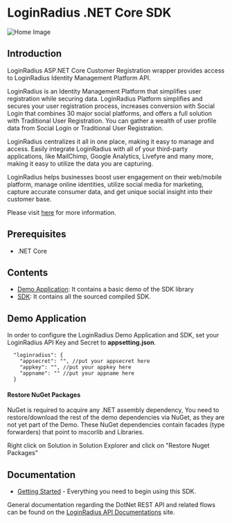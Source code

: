 # LoginRadius .NET Core SDK


![Home Image](http://docs.lrcontent.com/resources/github/banner-1544x500.png)

## Introduction ##

LoginRadius ASP.NET Core Customer Registration wrapper provides access to LoginRadius Identity Management Platform API.

LoginRadius is an Identity Management Platform that simplifies user registration while securing data. LoginRadius Platform simplifies and secures your user registration process, increases conversion with Social Login that combines 30 major social platforms, and offers a full solution with Traditional User Registration. You can gather a wealth of user profile data from Social Login or Traditional User Registration. 

LoginRadius centralizes it all in one place, making it easy to manage and access. Easily integrate LoginRadius with all of your third-party applications, like MailChimp, Google Analytics, Livefyre and many more, making it easy to utilize the data you are capturing.

LoginRadius helps businesses boost user engagement on their web/mobile platform, manage online identities, utilize social media for marketing, capture accurate consumer data, and get unique social insight into their customer base.

Please visit [here](http://www.loginradius.com/) for more information.


## Prerequisites

* .NET Core


## Contents ##

* [Demo Application](https://github.com/LoginRadius/dot-net-core-sdk/tree/master/Demo): It contains a basic demo of the SDK
library
* [SDK](https://github.com/LoginRadius/dot-net-core-sdk/tree/master/LoginradiusCoreSdk/src): It contains all the sourced compiled SDK.

## Demo Application

In order to configure the LoginRadius Demo Application and SDK, set your LoginRadius API Key and Secret to **appsetting.json**.
```
  "loginradius": {
    "appsecret": "", //put your appsecret here
    "appkey": "", //put your appkey here
    "appname": "" //put your appname here
  }
```

#### Restore NuGet Packages

NuGet is required to acquire any .NET assembly dependency, You need to restore/download the rest of the demo dependencies via NuGet, as they are not yet part of the Demo. These NuGet dependencies contain facades (type forwarders) that point to mscorlib and Libraries.

Right click on Solution in Solution Explorer and click on "Restore Nuget Packages"

## Documentation

* [Getting Started](https://docs.loginradius.com/api/v2/sdk-libraries/aspnet) - Everything you need to begin using this SDK.


General documentation regarding the DotNet REST API and related flows can be found on the [LoginRadius API Documentations](https://docs.loginradius.com/api/) site. 
